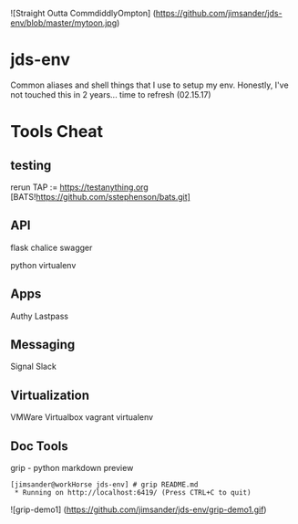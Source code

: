 ![Straight Outta CommdiddlyOmpton] (https://github.com/jimsander/jds-env/blob/master/mytoon.jpg)
# jds-env
Common aliases and shell things that I use to setup my env.
Honestly, I've not touched this in 2 years... time to refresh (02.15.17)

# Tools Cheat 

## testing

rerun 
TAP := https://testanything.org
[BATS!https://github.com/sstephenson/bats.git]

## API
flask
chalice
swagger

python
virtualenv

## Apps

Authy
Lastpass

## Messaging
Signal
Slack

## Virtualization
VMWare
Virtualbox 
vagrant
virtualenv

## Doc Tools 
grip - python markdown preview
```
[jimsander@workHorse jds-env] # grip README.md
 * Running on http://localhost:6419/ (Press CTRL+C to quit)
 ```
![grip-demo1] (https://github.com/jimsander/jds-env/grip-demo1.gif)
